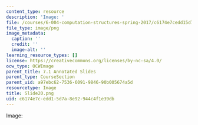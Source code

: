 ```yaml
---
content_type: resource
description: 'Image: '
file: /courses/6-004-computation-structures-spring-2017/c6174e7cedd15d7a8e92944c4f1e39db_Slide20.png
file_type: image/png
image_metadata:
  caption: ''
  credit: ''
  image-alt: ''
learning_resource_types: []
license: https://creativecommons.org/licenses/by-nc-sa/4.0/
ocw_type: OCWImage
parent_title: 7.1 Annotated Slides
parent_type: CourseSection
parent_uid: a97ebc62-7536-6091-9846-90b005674a5d
resourcetype: Image
title: Slide20.png
uid: c6174e7c-edd1-5d7a-8e92-944c4f1e39db
---
```

Image: 